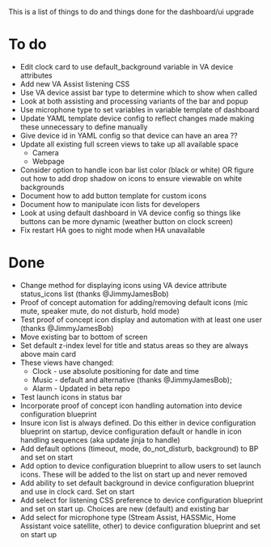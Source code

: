 This is a list of things to do and things done for the dashboard/ui upgrade

# To do


* Edit clock card to use default_background variable in VA device attributes
* Add new VA Assist listening CSS
* Use VA device assist bar type to determine which to show when called
* Look at both assisting and processing variants of the bar and popup
* Use microphone type to set variables in variable template of dashboard
* Update YAML template device config to reflect changes made making these unnecessary to define manually
* Give device id in YAML config so that device can have an area ??
* Update all existing full screen views to take up all available space
  * Camera
  * Webpage
* Consider option to handle icon bar list color (black or white) OR figure out how to add drop shadow on icons to ensure viewable on white backgrounds
* Document how to add button template for custom icons
* Document how to manipulate icon lists for developers
* Look at using default dashboard in VA device config so things like buttons can be more dynamic (weather button on clock screen)
* Fix restart HA goes to night mode when HA unavailable


# Done

* Change method for displaying icons using VA device attribute status_icons list (thanks @JimmyJamesBob)
* Proof of concept automation for adding/removing default icons (mic mute, speaker mute, do not disturb, hold mode)
* Test proof of concept icon display and automation with at least one user (thanks @JimmyJamesBob)
* Move existing bar to bottom of screen
* Set default z-index level for title and status areas so they are always above main card
* These views have changed:
  * Clock - use absolute positioning for date and time  
  * Music - default and alternative (thanks @JimmyJamesBob);
  * Alarm - Updated in beta repo      
* Test launch icons in status bar
* Incorporate proof of concept icon handling automation into device configuration blueprint
* Insure icon list is always defined.  Do this either in device configuration blueprint on startup, device configuration default or handle in icon handling sequences (aka update jinja to handle)
* Add default options (timeout, mode, do_not_disturb, background) to BP and set on start
* Add option to device configuration blueprint to allow users to set launch icons.  These will be added to the list on start up and never removed
* Add ability to set default background in device configuration blueprint and use in clock card.  Set on start
* Add select for listening CSS preference to device configuration blueprint and set on start up.  Choices are new (default) and existing bar
* Add select for microphone type (Stream Assist, HASSMic, Home Assistant voice satellite, other) to device configuration blueprint and set on start up
